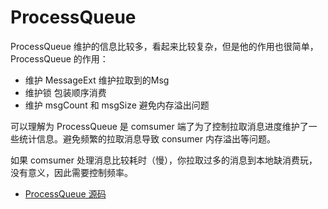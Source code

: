 # ProcessQueue

ProcessQueue 维护的信息比较多，看起来比较复杂，但是他的作用也很简单，ProcessQueue 的作用：

- 维护 MessageExt 维护拉取到的Msg
- 维护锁 包装顺序消费
- 维护 msgCount 和 msgSize 避免内存溢出问题

可以理解为 ProcessQueue 是 comsumer 端了为了控制拉取消息进度维护了一些统计信息。避免频繁的拉取消息导致 consumer 内存溢出等问题。

如果 comsumer 处理消息比较耗时（慢），你拉取过多的消息到本地缺消费玩，没有意义，因此需要控制频率。

- [ProcessQueue 源码](https://github.com/apache/rocketmq/blob/develop/client/src/main/java/org/apache/rocketmq/client/impl/consumer/ProcessQueue.java#L41)